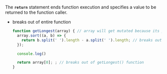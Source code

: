 The **`return`** statement ends function execution and specifies a value to be returned to the function caller.

- breaks out of entire function

  ```js
  function getLongest(array) { // array will get mutated because its pass by reference
    array.sort((a, b) => {
      return b.split(' ').length - a.split(' ').length; // breaks out of the callback function, not out of sort function
    });
  
    console.log()
  
    return array[0]; ; // breaks out of getLongest() function
  }
  ```

